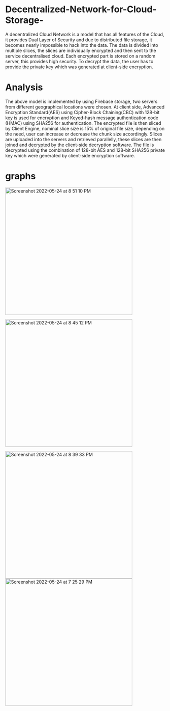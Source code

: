 # Decentralized-Network-for-Cloud-Storage-
A decentralized Cloud Network is a model that has all features of the Cloud, it provides  Dual Layer of Security and due to distributed file storage, it becomes nearly impossible to hack into the data. The data is divided into multiple slices, the slices are individually encrypted and then sent to the service decentralised cloud. Each encrypted part is stored on a random server, this provides high security. To decrypt the data, the user has to provide the private key which was generated at client-side encryption.

# Analysis

The above model is implemented by using Firebase storage, two servers from different geographical locations were chosen. At client side, Advanced Encryption Standard(AES) using Cipher-Block Chaining(CBC) with 128-bit key is used for encryption and Keyed-hash message authentication code (HMAC) using  SHA256  for authentication.
The encrypted file is then sliced by Client Engine, nominal slice size is 15% of original file size, depending on the need, user can increase or decrease the chunk size accordingly. Slices are uploaded into the servers and retrieved parallelly, these slices are then joined and decrypted by the client-side decryption software. The file is decrypted using the combination of 128-bit AES and 128-bit SHA256 private key which were generated by client-side encryption software.

# graphs

<div style="display: flex-box;"><img width="400" alt="Screenshot 2022-05-24 at 8 51 10 PM" src="https://user-images.githubusercontent.com/65002995/172286140-b99f6850-8760-40aa-8435-8e5acadeea15.png">


<img width="400" alt="Screenshot 2022-05-24 at 8 45 12 PM" src="https://user-images.githubusercontent.com/65002995/172286256-545d408c-746a-4b50-83e8-470dd84b2d5c.png"></div>


<img width="400" alt="Screenshot 2022-05-24 at 8 39 33 PM" src="https://user-images.githubusercontent.com/65002995/172286266-57bd4fc4-5ae7-4894-8ff4-3dd9d57ba15d.png">


<img width="400" alt="Screenshot 2022-05-24 at 7 25 29 PM" src="https://user-images.githubusercontent.com/65002995/172286300-f6dfb6fb-b1dc-4ac6-be7a-b7e155327a88.png">
